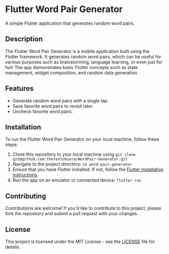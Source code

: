# Flutter Word Pair Generator

A simple Flutter application that generates random word pairs.

## Description

The Flutter Word Pair Generator is a mobile application built using the Flutter framework. It generates random word pairs, which can be useful for various purposes such as brainstorming, language learning, or even just for fun! The app demonstrates basic Flutter concepts such as state management, widget composition, and random data generation.

## Features

- Generate random word pairs with a single tap.
- Save favorite word pairs to revisit later.
- Uncheck favorite word pairs.

## Installation

To run the Flutter Word Pair Generator on your local machine, follow these steps:

1. Clone this repository to your local machine using `git clone git@github.com:therealobiora/WordPair-Generator.git`
2. Navigate to the project directory: `cd word-pair-generator`
3. Ensure that you have Flutter installed. If not, follow the [Flutter installation instructions](https://flutter.dev/docs/get-started/install).
4. Run the app on an emulator or connected device: `flutter run`

## Contributing

Contributions are welcome! If you'd like to contribute to this project, please fork the repository and submit a pull request with your changes.

## License

This project is licensed under the MIT License - see the [LICENSE](LICENSE) file for details.

